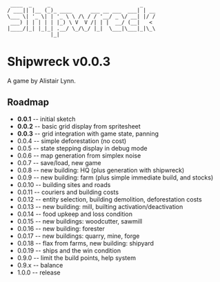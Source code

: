     ____  _     _                             _
    / ___|| |__ (_)_ ____      ___ __ ___  ___| | __
    \___ \| '_ \| | '_ \ \ /\ / / '__/ _ \/ __| |/ /
     ___) | | | | | |_) \ V  V /| | |  __/ (__|   < 
    |____/|_| |_|_| .__/ \_/\_/ |_|  \___|\___|_|\_\
                  |_|

Shipwreck v0.0.3
================

A game by Alistair Lynn.

Roadmap
-------

* **0.0.1** -- initial sketch
* **0.0.2** -- basic grid display from spritesheet
* **0.0.3** -- grid integration with game state, panning
* 0.0.4 -- simple deforestation (no cost)
* 0.0.5 -- state stepping display in debug mode
* 0.0.6 -- map generation from simplex noise
* 0.0.7 -- save/load, new game
* 0.0.8 -- new building: HQ (plus generation with shipwreck)
* 0.0.9 -- new building: farm (plus simple immediate build, and stocks)
* 0.0.10 -- building sites and roads
* 0.0.11 -- couriers and building costs
* 0.0.12 -- entity selection, building demolition, deforestation costs
* 0.0.13 -- new building: mill, builting activation/deactivation
* 0.0.14 -- food upkeep and loss condition
* 0.0.15 -- new buildings: woodcutter, sawmill
* 0.0.16 -- new building: forester
* 0.0.17 -- new buildings: quarry, mine, forge
* 0.0.18 -- flax from farms, new building: shipyard
* 0.0.19 -- ships and the win condition
* 0.9.0 -- limit the build points, help system
* 0.9.x -- balance
* 1.0.0 -- release
